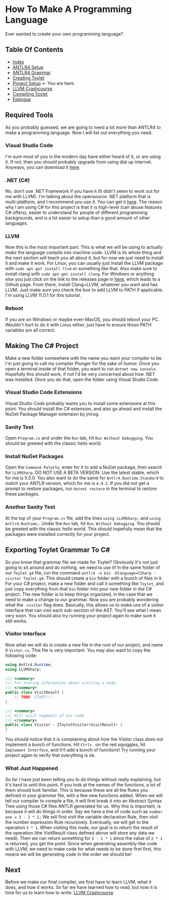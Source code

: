 # How To Make A Programming Language
Ever wanted to create your own programming language?

## Table Of Contents
* [Index](index.md)
* [ANTLR4 Setup](antlrSetup.md)
* [ANTLR4 Grammar](grammar.md)
* [Creating Toylet](creatingToylet.md)
* [Project Setup](projectSetup.md) <- You are here.
* [LLVM Crashcourse](llvm.md)
* [Compiling Toylet](compilingToylet.md)
* [Epilogue](epilogue.md)

## Required Tools
As you probably guessed, we are going to need a lot more than ANTLR4 to make a programming language. Now I will list out everything you need.

### Visual Studio Code
I'm sure most of you in the modern day have either heard of it, or are using it. If not, then you should probably upgrade from using dial up internet. Anyways, you can download it [here](https://code.visualstudio.com/Download).

### .NET (C#)
No, don't use .NET Framework if you have it (It didn't seem to work out for me with LLVM). I'm talking about the opensource .NET platform that is multi-platform, and I recommend you use it. You can get it [here](https://dotnet.microsoft.com/download). The reason why I am using C# for this project is that it is high-level (can abuse features C# offers), easier to understand for people of different programming backgrounds, and is a lot easier to setup than a good amount of other languages.

### LLVM
Now this is the most important part. This is what we will be using to actually *make* the language compile into machine code. LLVM is its whole thing and the next section will teach you all about it, but for now we just need to install it and make it work. For Linux, you can usually just install the LLVM package with `sudo apt-get install llvm` or something like that. Also make sure to install clang with `sudo apt-get install clang`. For Windows or anything else you just click on the link to the releases page in [here](https://releases.llvm.org/download.html), which leads to a Github page. From there, install Clang+LLVM, whatever you want and has LLVM. Just make sure you check the box to add LLVM to PATH if applicable. I'm using LLVM 11.0.1 for this tutorial.

### Reboot
If you are on Windows or maybe even MacOS, you should reboot your PC. Wouldn't hurt to do it with Linux either, just have to ensure those PATH variables are all correct.

## Making The C# Project
Make a new folder somewhere with the name you want your compiler to be. I'm just going to call my compiler Plunger for the sake of humor. Once you open a terminal inside of that folder, you want to run `dotnet new console`. Hopefully this should work, if not I'd be very concerned about how .NET was installed. Once you do that, open the folder using Visual Studio Code.

### Visual Studio Code Extensions
Visual Studio Code probably wants you to install some extensions at this point. You should install the C# extension, and also go ahead and install the NuGet Package Manager extension by jmrog.

### Sanity Test
Open `Program.cs` and under the `Run` tab, hit `Run Without Debugging`. You should be greeted with the classic hello world.

### Install NuGet Packages
Open the `Command Palette`, enter for it to add a NuGet package, then search for `LLVMSharp`. DO NOT USE A BETA VERSION. Use the latest stable, which for me is 5.0.0. You also want to do the same for `Antlr4.Runtime.Standard` to match your ANTLR version, which for me is `4.9.2`. If you did not get a prompt to restore packages, run `dotnet restore` in the terminal to restore these packages.

### Another Sanity Test
At the top of your `Program.cs` file, add the lines `using LLVMSharp;` and `using Antlr4.Runtime;`.
Under the `Run` tab, hit `Run Without Debugging`. You should be greeted with the classic hello world. This should hopefully mean that the packages were installed correctly for your project.

## Exporting Toylet Grammar To C#
So you know that grammar file we made for Toylet? Obviously it's not just going to sit around and do nothing, we need to use it! In the same folder of our `Toylet.g4` file, run the command `antlr4 -o bin -Dlanguage=CSharp -visitor Toylet.g4`. This should create a `bin` folder with a bunch of files in it. For your C# project, make a new folder and call it something like `Toylet`, and just copy everything from that `bin` folder into your new folder in the C# project. The new folder is to keep things organized, in the case that we need to make a change to our grammar. Now you are probably wondering what the `-visitor` flag does. Basically, this allows us to make use of a visitor interface that can visit each sub-section of the AST. You'll see what I mean very soon. You should also try running your project again to make sure it still works.

### Visitor Interface
Now what we will do is create a new file in the root of our project, and name it `Vistor.cs`. This file is very important. You may also want to copy the following code:
```cs
using Antlr4.Runtime;
using LLVMSharp;

/// <summary>
/// For storing information about visiting a node.
/// </summary>
public class VisitResult {
    // TODO: STUFF!!!
}

/// <summary>
/// Will visit segments of our code.
/// </summary>
public class Visitor : IToyletVisitor<VisitResult> {
}
```
You should notice that it is complaining about how the Visitor class does not implement a bunch of functions. Hit `Ctrl+.` on the red squiggles, hit `Implement Interface`, and it'll add a bunch of functions! Try running your project again to verify that everything is ok.

### What Just Happened
So far I have just been telling you to do things without really explaining, but it's hard to until this point. If you look at the names of the functions, a lot of them should look familiar. This is because these are all the Rules you defined in your grammar file, with a few new functions added. When we will tell our compiler to compile a file, it will first break it into an Abstract Syntax Tree using those C# files ANTLR generated for us. Why this is important, is because it will do things in order. Say we have a line of code such as `number one = 3 - 2 * 1;` We will first visit the variable declaration Rule, then visit the number expression Rule recursively. Eventually, we will get to the operation `2 * 1`. When visiting this node, our goal is to return the result of the operation (the VisitResult class defined above will store any data we need). Then we can return something for `3 - 2 * 1` since the value of `2 * 1` is returned, you get the point. Since when generating assembly-like code with LLVM, we need to make code for what needs to be done first first, this means we will be generating code in the order we should be!

## Next
Before we make our final compiler, we first have to learn LLVM, what it does, and how it works. So far we have learned how to read, but now it is time for us to learn how to write: [LLVM Crashcourse](llvm.md)